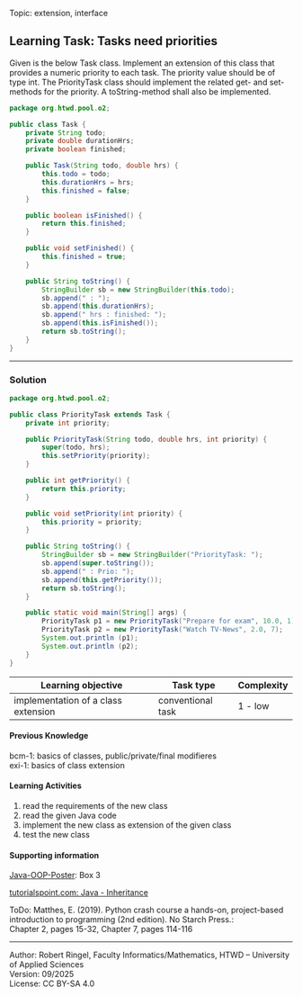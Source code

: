 Topic: extension, interface

## Learning Task: Tasks need priorities

Given is the below Task class. Implement an extension of this class that provides a numeric priority to each task. The priority value should be of type int. The PriorityTask class should implement the related get- and set-methods for the priority. A toString-method shall also be implemented.

``` java
package org.htwd.pool.o2;

public class Task {
    private String todo;
    private double durationHrs;
    private boolean finished;

    public Task(String todo, double hrs) {
        this.todo = todo;
        this.durationHrs = hrs;
        this.finished = false;
    }

    public boolean isFinished() {
        return this.finished;
    }

    public void setFinished() {
        this.finished = true;
    }

    public String toString() {
        StringBuilder sb = new StringBuilder(this.todo);
        sb.append(" : ");
        sb.append(this.durationHrs);
        sb.append(" hrs : finished: ");
        sb.append(this.isFinished());
        return sb.toString();
    }
}
```

---------------------------------------

### Solution

``` java
package org.htwd.pool.o2;

public class PriorityTask extends Task {
    private int priority;

    public PriorityTask(String todo, double hrs, int priority) {
        super(todo, hrs);
        this.setPriority(priority);
    }

    public int getPriority() {
        return this.priority;
    }

    public void setPriority(int priority) {
        this.priority = priority;
    }

    public String toString() {
        StringBuilder sb = new StringBuilder("PriorityTask: ");
        sb.append(super.toString());
        sb.append(" : Prio: ");
        sb.append(this.getPriority());
        return sb.toString();
    }

    public static void main(String[] args) {
        PriorityTask p1 = new PriorityTask("Prepare for exam", 10.0, 1);
        PriorityTask p2 = new PriorityTask("Watch TV-News", 2.0, 7);
        System.out.println (p1);
        System.out.println (p2);
    }
}
```

| **Learning objective**                           | **Task type**   | **Complexity** |
| ------------------------------------------------ | --------------- | -------------- |
| implementation of a class extension              | conventional task | 1 - low      |

#### Previous Knowledge

bcm-1: basics of classes, public/private/final modifieres  
exi-1: basics of class extension 

#### Learning Activities

1) read the requirements of the new class
2) read the given Java code
3) implement the new class as extension of the given class
4) test the new class 

#### Supporting information

[Java-OOP-Poster](../JavaPosterOOP_engl.pdf): Box 3

[tutorialspoint.com: Java - Inheritance](https://www.tutorialspoint.com/java/java_inheritance.htm)  

ToDo: Matthes, E. (2019). Python crash course a hands-on, project-based introduction to programming (2nd edition). No Starch Press.:  
Chapter 2, pages 15-32, Chapter 7, pages 114-116  


---------------------------------------
Author: Robert Ringel, Faculty Informatics/Mathematics, HTWD – University of Applied Sciences  
Version: 09/2025            
License: CC BY-SA 4.0
